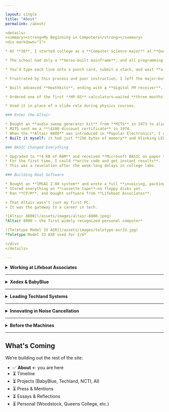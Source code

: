 ```yaml
---

layout: single
title: "About"
permalink: /about/

<details>
<summary><strong>My Beginning in Computers</strong></summary>
<div markdown="1">

* At **16**, I started college as a **Computer Science major** at **Queens College**.

* The school had only a **Xerox-built mainframe**, and all programming was in **Fortran** via **punch cards**.

* You’d type each line onto a punch card, submit a stack, and wait **a week** for results—often discovering only a syntax error.

* Frustrated by this process and poor instruction, I left the major—but not my passion for computing.

* Built advanced **Heathkits**, ending with a **digital FM receiver**.

* Ordered one of the first **HP-85** calculators—waited **three months** for delivery.

* Used it in place of a slide rule during physics courses.

### Enter the Altair

* Bought an **audio sweep generator kit** from **MITS** in 1973 to align tape heads on my **TEAC** reel-to-reel.
* MITS sent me a **\$100 discount certificate** in 1974.
* When the **Altair 8800** was introduced in *Popular Electronics*, I ordered one immediately—in kit form.
* Built it myself: it had just **256 bytes of memory** and blinking LEDs.

### BASIC Changed Everything

* Upgraded to **4 KB of RAM** and received **Microsoft BASIC on paper tape**.
* For the first time, I could **write code and get instant results**.
* This was a revelation after the week-long delays in college labs.

### Building Real Software

* Bought an **IMSAI Z-80 system** and wrote a full **invoicing, packing list, and A/R system** in BASIC for my father’s business.
* Stored everything on **cassette tape**—no floppy disks yet.
* Ran **CP/M**, and bought software from **Lifeboat Associates**.

> That Altair wasn’t just my first PC.
> It was the gateway to a career in tech.

![Altair 8800](/assets/images/altair-8800.jpeg)
*Altair 8800 – the first widely recognized personal computer*

![Teletype Model 33 ASR](/assets/images/teletype-asr33.jpg)
*Teletype Model 33 ASR used for I/O*

</div>
</details>

---
```


<details>
<summary><strong>Working at Lifeboat Associates</strong></summary>
<div markdown="1">

* In **1979**, **Tony Gold** (President of Lifeboat) called and offered me a job.
* In **1980**, I left my family’s plumbing supply business and joined **Lifeboat Associates**.

### Key Contributions:

* Edited and published **Lifelines**, our customer newsletter.

  * I openly documented **bugs in major software** — sparking strong reactions, including from **Bill Gates**.
* Negotiated **royalty contracts** with prominent developers.

### Industry Collaboration:

* **Micro Focus** – COBOL compilers
* **Peter Rozen** – TMaker
* **Balcones Software** (Austin, TX) – advanced accounting

  * Traveled there frequently

### Ford & Microsoft

* Helped **Ford Motor Company** develop its **early PC strategy**.

  * Presented at the **Renaissance Center** in Detroit.
* After an Intel conference in Oregon, **Bill Gates** gave **Neil Colvin** and me a personal tour of **Microsoft’s first Redmond campus**.

  * They had only leased **half** the building at the time!

### Behind the Scenes with Bill Gates

* Discussed his mission to stop **software piracy**.

  * His idea: **OEM bundling** — software pre-installed on computers.
* This approach led to deals with **Tandy**, among others.
* Ironically, it also laid the foundation for Microsoft’s **antitrust troubles**.

### BIOS Opportunity

* Had a close partnership with **Neil Colvin** (Phoenix Technologies).
* Tested **P-Mate** for **Mike Aaronson**, Neil’s friend.
* I was the one who suggested the market need for **third-party BIOS**—vital to launching the **IBM PC clone industry**.

> I didn’t get a commission—but I helped launch an industry.

</div>
</details>

---

<details>
<summary><strong>Xedex & BabyBlue</strong></summary>
<div markdown="1">

* In **1981**, I was approached by **Mike Aaronson**. His son needed an important operation, and he asked me to help structure a deal through which he could receive **\$10,000** for his invention.
* In exchange, he offered rights to a **Z80-based coprocessor** he had developed that, when installed in an **IBM PC**, allowed it to run **CP/M programs** not available for the 8086.
* I put together a deal and left **Lifeboat** with **Roland Joffe** (head of marketing), his assistant **Rebecka**, and **Bob Hassel** (engineer and BIOS programmer).
* Together we founded **Xedex** to build and market the coprocessor, which we named **BabyBlue**.
* Roland Joffe founded our main office in a Burlington house on **6th Avenue**, and also hired **Burson-Marsteller** as our public relations agency. Meanwhile, Bob opened an office in **Suffern, NY** to manufacture the boards.
* Within five months, we were shipping — and BabyBlue quickly earned **tremendous press and notoriety**.
* I wasn’t upset about leaving, though — I knew from the start that BabyBlue’s software and hardware had a **limited lifespan**.
* Ironically, the investor who sided with Hassel was left with a product that had little future — while I was free to build something more enduring at Techland.
* It's important to note that the later **BabyBlue II** version was developed **after I left Xedex**. My direct involvement was with the original BabyBlue and the formation and early success of the company.

![BabyBlue Board](/assets/images/babyblue-card.jpg)
*Original Xedex BabyBlue Z80 Coprocessor Card*

> 📰 In **February 1982**, UPI reported:
> “XEDEX President Harris Landgarten said Baby Blue ‘will make the IBM machine more versatile than an Apple or a Tandy microcomputer in terms …’”
> — [UPI Archives](https://www.upi.com/Archives/1982/02/17/A-5-week-old-computer-company-Wednesday-unveiled-a-product-it/5338382770000)

</div>
</details>

---

<details>
<summary><strong>Leading Techland Systems</strong></summary>
<div markdown="1">

* In **late 1982**, I discovered that **Bob Hassel** had been sabotaging our hardware at Xedex.
* He had made a deal with the investor to take over the company.
* I was informed that I was **fired**, and in response, I took my entire team and launched a new company: **Techland Systems Inc.**
* As part of building Techland, we brought in **Richard Clowes**, a former top IBM salesperson, as **VP of Sales**.
* Understanding our situation, **Neil Colvin** and **Mike Aaronson** connected me with **Reed Smith** and his friend **Bob**, who had developed **3270 emulation software** that would evolve into **BlueLynx**.
* Had I been dealt with honestly, BlueLynx would likely have become part of Xedex’s product line.
* Ultimately, Techland proved to be a far better outcome — it eventually earned me **\$3.3 million**, though that part of the story comes later.

### Product Spotlight: BlueLynx & TwinX

* Techland’s **BlueLynx** product line offered full **3270/5250 terminal emulation** for IBM mainframe connectivity, supporting **SNA/SDLC** networks.

* A 1984 **DataPro industry report** named BlueLynx a standout in protocol conversion systems. ([Bitsavers report](https://www.bitsavers.org/pdf/datapro/protocol_conversion_systems/C23-825_Techland_Systems.pdf))

* BlueLynx made the PC appear to the host as a **5251 Model 12** terminal and could interface with **5256 dot-matrix printers**.

* We also developed **TwinX**, a solution for local Twinax connectivity to **IBM System/34 and System/36** minicomputers.

* In the first year alone, **Richard brought in \$2 million in sales**, landing major clients like **RJR Reynolds**, **New England Life**, and the **Federal Reserve Bank of San Francisco**.

* Soon, we had **50 employees** and offices at **Waterside Plaza** on the East River in New York.

* We launched a **Techland subsidiary in London**, run by **Richard Clowes' brother**. Richard and I would fly over on the **Concorde** a couple of times a year.

* We also flew to **Singapore**, where we arranged lower-cost manufacturing for BlueLynx hardware in **Malaysia**.

> At the time, the dollar was at an all-time high.
> We booked a round-the-world trip: Concorde to London, first-class Singapore Airlines to China, stops in the New Territories, return via Bombay.
> Total cost: **\$1,500 per person.**

* While at Techland, I also wanted to create a personal information management software product.

* I asked **Neil Colvin** for a recommendation. He said the best application developer he knew was **Eldon Ziegler**.

* We hired Eldon, who delivered excellent software and became a lifelong collaborator and friend.

* In **1985**, **Bob Benningson** of **York Research** expressed interest in acquiring Techland.

* After a year of negotiations, we sold the company to York — and became a **public company**.

* Within a month of the merger, I discovered the new owners had **stopped paying payroll taxes** to conserve cash.

* My lawyers advised me to **resign immediately**.

* After I left, **York Research sued** us to recover the stock.

* The litigation lasted until **1990**, when **Bob Benningson settled with me**.

* I sold my **York stock for \$3.3 million**.

* Other stockholders persisted and eventually **won the case in 1991**.

</div>
</details>

---

<details>
<summary><strong>Innovating in Noise Cancellation</strong></summary>
<div markdown="1">

* After leaving Techland, I was contacted by **Mike Parella** to help reconstitute **Noise Cancellation Technologies Inc. (NCTI)**, a public company in **Miami**.

* One of my first tasks was flying to **Essex**, England to meet **Professor Chaplin** at the **University of Essex**.

  * Our goal was to secure his **PAC patents** for systematic noise control using **Fast Fourier Transform (FFT)**.
  * I smoothed things over with the university and closed the deal, paying **£100,000** for the rights.

* When I returned, I sent **Eldon Ziegler** to Miami to evaluate NCTI’s technical base.

  * His report was blunt: fire everyone and liquidate the assets — nothing was salvageable.

* I hired Eldon as **VP of Engineering**, and he opened a new **lab in Columbia, Maryland**.

* I also established an executive office in **Great Neck, NY**, hiring a dozen staff to restart the company.

* A few months later, **John McCloy Jr.** joined us.

  * John was the son of **John J. McCloy**, former U.S. High Commissioner for Germany, and considered one of the most influential private citizens of the 20th century.
  * His father played a critical role in resolving the **Cuban Missile Crisis**.
  * I visited his father in **Greenwich** when he was 92 — a truly memorable conversation.

* John introduced me to many contacts, including the **Secretary of Defense**, whom we met at the **Pentagon**.

  * NCTI sold systems to the **U.S. military**.

* I also traveled with John to **Berlin** and **Munich**.

  * In Berlin, he was treated like royalty due to his father's legacy.
  * I had **house seats** for **Herbert von Karajan’s** final concert conducting **Beethoven’s Ninth Symphony**.
  * I also crossed into **East Berlin** with one of John’s friends — an eerie, unforgettable experience.

* In **1989**, I flew to **Seattle** to help close a deal with **Boeing**.

  * My flight, originally scheduled for 9 PM, was delayed until **3 AM**.
  * I flew in the middle seat of a row of five, flanked by **two nuns on each side**.
  * Despite no sleep, I delivered — and **closed the deal**.

* In the **summer of 1990**, after selling my York Research stock,
  I **stepped away from active involvement** with NCTI.

📰 **Covered by The New York Times**:

* “You Can't Stand the Noise? Get an Anti-Noise Machine”
  [March 2, 1988](https://www.nytimes.com/1988/03/02/business/business-technology-you-can-t-stand-the-noise-get-an-anti-noise-machine.html) *(subscription required)*

  > This article featured **Harris Landgarten** prominently as a driving force behind NCTI’s commercial and technical breakthroughs, highlighting the real-world promise of anti-noise systems.

* “New Technology Defeats Unwanted Noise”
  [June 30, 1987](https://www.nytimes.com/1987/06/30/science/new-technology-defeats-unwanted-noise.html) *(subscription required)*

  > This piece explored the science of active noise control and cited **Landgarten** as a key leader bringing it to market.

🛠️ **Real-world applications**:

* Industrial fans
* HVAC systems
* Vibration control (including **pools of water**)
* Automotive

💡 **Media Recognition**:

* Featured in **The Economist**
* Live demo on **Good Morning America**
* Interview with **Innovation TV**

</div>
</details>

---

<details>
<summary><strong>Before the Machines</strong></summary>
<div markdown="1">

* Attended **Woodstock**

  * Music, mud, movement — and a mindset that stayed with me
* Studied under **Dr. Banesh Hoffmann** at **Queens College**

  * A renowned physicist and mathematician who co-authored *Relativity: The Special and the General Theory* with **Albert Einstein**.
  * Dr. Hoffmann had been one of Einstein’s closest collaborators and defenders of general relativity.
  * He became a mentor and advocate for me during my time at Queens.
  * He wrote me a heartfelt and deeply intellectual **letter of recommendation**, in which he said I was the best student he had had in his 30 years of teaching and that he expected big things from me. I've kept the letter to this day as a cherished memento of his confidence and guidance.
  * Deep influence on systems thinking and philosophy

</div>
</details>

---

## What's Coming

We’re building out the rest of the site:

* ✅ **About** ← you are here
* ⏳ Timeline
* ⏳ Projects (BabyBlue, Techland, NCTI, AI)
* ⏳ Press & Mentions
* ⏳ Essays & Reflections
* ⏳ Personal (Woodstock, Queens College, etc.)


